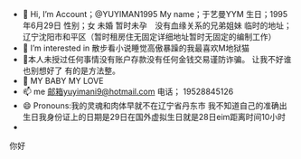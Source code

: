 - 👋 Hi, I’m Account；@YUYIMAN1995 My name；于艺曼YYM 生日；1995年6月29日 性别；女 未婚 暂时未孕　没有血缘关系的兄弟姐妹 临时的地址；辽宁沈阳市和平区（暂时租房住无固定详细地址暂时无固定的编制工作）
- 👀 I’m interested in 散步看小说睡觉高傲暴躁的我最喜欢M地狱猫 
- 🌱本人未授过任何事情没有账户存款没有任何金钱交易谨防诈骗。 让我不好谁也别想好了 有的是方法整。  
- 💞️ MY BABY MY LOVE
- 📫  me 邮箱yuyimani9@hotmail.com 电话； 19528845126 
- 😄 Pronouns:我的灵魂和肉体早就不在辽宁省丹东市 我不知道自己的准确出生日我身份证上的日期是29日在国外虚拟生日就是28日eim距离时间10小时
- 





















你好 
